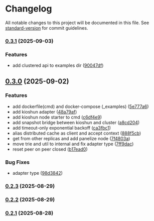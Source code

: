 # Changelog

All notable changes to this project will be documented in this file. See [standard-version](https://github.com/conventional-changelog/standard-version) for commit guidelines.

### [0.3.1](https://github.com/unkn0wn-root/kioshun/compare/v0.3.0...v0.3.1) (2025-09-03)


### Features

* add clustered api to examples dir ([90047df](https://github.com/unkn0wn-root/kioshun/commit/90047dfe759fa1188da4ba083be2cca9ec7fad4e))

## [0.3.0](https://github.com/unkn0wn-root/kioshun/compare/v0.2.3...v0.3.0) (2025-09-02)


### Features

* add dockerfile(cmd) and docker-compose (_examples) ([5e777a6](https://github.com/unkn0wn-root/kioshun/commit/5e777a62fd56047dd4aa906d2ceb97d8d79598f5))
* add kioshun adapter ([48a79af](https://github.com/unkn0wn-root/kioshun/commit/48a79afad83b1bc04abc650cfecc052311dcc306))
* add kioshun node starter to cmd ([c6df4e9](https://github.com/unkn0wn-root/kioshun/commit/c6df4e9c3db3f29db28fb5687abc3feb0820acc6))
* add snapshot bridge between kioshun and cluster ([a8cd204](https://github.com/unkn0wn-root/kioshun/commit/a8cd20442b85eb505896bc21fe7f7cf000f141f5))
* add timeout-only exponential backoff ([ca3fbc1](https://github.com/unkn0wn-root/kioshun/commit/ca3fbc130643b73b9f7105b764ad1eca28d3047c))
* alias distributed cache as client and accept context ([888f5cb](https://github.com/unkn0wn-root/kioshun/commit/888f5cb4c9381855e6f44848d0edc4dd8c39793a))
* get from other replicas and add panelize node ([7f4803a](https://github.com/unkn0wn-root/kioshun/commit/7f4803ad1f69210773b0695d0ce6485c78d2c807))
* move trie and util to internal and fix adapter type ([7ff9dac](https://github.com/unkn0wn-root/kioshun/commit/7ff9dac93ee5b71c991e6d56708d257197bdc7be))
* reset peer on peer closed ([b17ead0](https://github.com/unkn0wn-root/kioshun/commit/b17ead0f492d7b47e532a0b0e306361e40064b77))


### Bug Fixes

* adapter type ([98d3842](https://github.com/unkn0wn-root/kioshun/commit/98d38429c08b1477e3c176397f2292d3e2cc4146))

### [0.2.3](https://github.com/unkn0wn-root/kioshun/compare/v0.2.2...v0.2.3) (2025-08-29)

### [0.2.2](https://github.com/unkn0wn-root/kioshun/compare/v0.2.1...v0.2.2) (2025-08-29)

### [0.2.1](https://github.com/unkn0wn-root/kioshun/compare/v0.2.0...v0.2.1) (2025-08-28)
